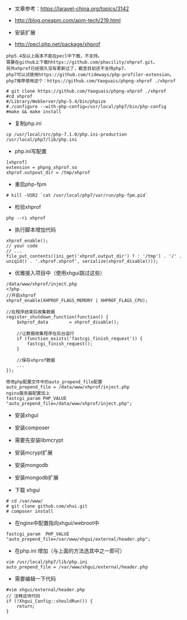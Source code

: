 - 文章参考：https://laravel-china.org/topics/3142
- http://blog.oneapm.com/apm-tech/219.html

- 安装扩展
- http://pecl.php.net/package/xhprof
```
php5.4及以上版本不能在pecl中下载，不支持。
需要在github上下载hhttps://github.com/phacility/xhprof.git。
另外xhprof已经很久没有更新过了，截至目前还不支持php7，
php7可以试使用https://github.com/tideways/php-profiler-extension。
php7推荐使用这个：https://github.com/Yaoguais/phpng-xhprof ./xhprof
```

```
# git clone https://github.com/Yaoguais/phpng-xhprof ./xhprof
#cd xhprof
#/Library/WebServer/php-5.4/bin/phpize
#./configure --with-php-config=/usr/local/php7/bin/php-config 
#make && make install

```

- 复制php.ini
```
cp /usr/local/src/php-7.1.0/php.ini-production /usr/local/php7/lib/php.ini
```

- php.ini写配置
```
[xhprof]
extension = phpng_xhprof.so
xhprof.outpout_dir = /tmp/xhprof
```

- 重启php-fpm
```
# kill -USR2 `cat /usr/local/php7/var/run/php-fpm.pid`
```

- 检验xhprof

```
php --ri xhprof
```

- 执行脚本增加代码
```
xhprof_enable();
// your code
// ...
file_put_contents((ini_get('xhprof.output_dir') ? : '/tmp') . '/' . uniqid() . '.xhprof.xhprof', serialize(xhprof_disable()));
```

- 优雅接入项目中（使用xhgui跳过这些）

```
/data/www/xhprof/inject.php
<?php
//开启xhprof
xhprof_enable(XHPROF_FLAGS_MEMORY | XHPROF_FLAGS_CPU);

//在程序结束后收集数据
register_shutdown_function(function() {
    $xhprof_data        = xhprof_disable();

    //让数据收集程序在后台运行
    if (function_exists('fastcgi_finish_request')) {
        fastcgi_finish_request();
    }

    //保存xhprof数据
    ...
});

修改php配置文件中的auto_prepend_file配置
auto_prepend_file = /data/www/xhprof/inject.php
nginx服务器配置加上
fastcgi_param PHP_VALUE "auto_prepend_file=/data/www/xhprof/inject.php";
```

- 安装xhgui
- 安装composer
- 需要先安装libmcrypt
- 安装mcrypt扩展
- 安装mongodb
- 安装mongodb扩展

- 下载 xhgui
```
# cd /var/www/
# git clone github.com/xhui.git
# composer install
```

- 在nginx中配置指向xhgui/webroot中
```
fastcgi_param  PHP_VALUE "auto_prepend_file=/var/www/xhgui/external/header.php";
```
- 在php.ini 增加（与上面的方法选其中之一即可）
```
vim /usr/local/php7/lib/php.ini
auto_prepend_file = /var/www/xhgui/external/header.php
```

- 需要编辑一下代码
```
#vim xhgui/external/header.php
// 注释这块代码
if (!Xhgui_Config::shouldRun()) {
    return;
}
```
